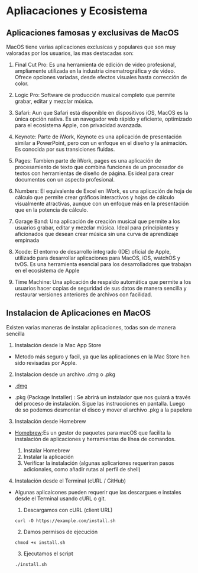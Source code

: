 # Apliacaciones y Ecosistema

## Aplicaciones famosas y exclusivas de MacOS

MacOS tiene varias aplicaciones exclusicas y populares que son muy valoradas por los usuarios, las mas destacadas son:

1. Final Cut Pro: Es una herramienta de edición de video profesional, ampliamente utilizada en la industria cinematrográfica y de video. Ofrece opciones variadas, desde efectos visuales hasta corrección de color.

2. Logic Pro: Software de producción musical completo que permite grabar, editar y mezclar música.

3. Safari: Aun que Safari está disponible en dispositivos iOS, MacOS es la única opción nativa. Es un navegador web rápido y eficiente, optimizado para el ecosistema Apple, con privacidad avanzada.

4. Keynote: Parte de iWork, Keynote es una aplicación de presentación similar a PowerPoint, pero con un enfoque en el diseño y la animación. Es conocida por sus transiciones fluidas.

5. Pages: Tambien parte de iWork, pages es una aplicación de procesamiento de texto que combina funciones de un procesador de textos con herramientas de diseño de página. Es ideal para crear documentos con un aspecto profesional.

6. Numbers: El equivalente de Excel en iWork, es una aplicación de hoja de cálculo que permite crear gráficos interactivos y hojas de cálculo visualmente atractivas, aunque con un enfoque más en la presentación que en la potencia de cálculo.

7. Garage Band: Una aplicación de creación musical que permite a los usuarios grabar, editar y mezclar música. Ideal para principiantes y aficionados que desean crear música sin una curva de aprendizaje empinada

8. Xcode: El entorno de desarrollo integrado (IDE) oficial de Apple, utilizado para desarrollar aplicaciones para MacOS, iOS, watchOS y tvOS. Es una herramienta esencial para los desarrolladores que trabajan en el ecosistema de Apple

9. Time Machine: Una aplicación de respaldo automática que permite a los usuarios hacer copias de seguridad de sus datos de manera sencilla y restaurar versiones anteriores de archivos con facilidad.


## Instalacion de Aplicaciones en MacOS

Existen varias maneras de instalar aplicaciones, todas son de manera sencilla

1. Instalación desde la Mac App Store

- Metodo más seguro y facil, ya que las aplicaciones en la Mac Store hen sido revisadas por Apple.

2. Instalacion desde un archivo .dmg o .pkg

- [.dmg](/Funciones/Archivos-dmg.md) 

- .pkg (Package Installer) : Se abrirá un instalador que nos guiará a través del proceso de instalación. Sigue las instrucciones en pantalla.
Luego de so podemos desmontar el disco y mover el archivo .pkg a la papelera


3. Instalación desde Homebrew


- [Homebrew](/Funciones/Homebrew.md):Es un gestor de paquetes para macOS que facilita la instalación de aplicaciones y herramientas de línea de comandos.

    1. Instalar Homebrew
    2. Instalar la aplicación
    3. Verificar la instalación (algunas aplicariones requeriran pasos adicionales, como añadir rutas al perfil de shell)


4. Instalación desde el Terminal (cURL / GitHub)

- Algunas aplicaicones pueden requerir que las descargues e instales desde el Terminal usando cURL o git.

    1. Descargamos con cURL (client URL)
    ```
    curl -O https://example.com/install.sh
    ```
    2. Damos permisos de ejecución
    ```
    chmod +x install.sh
    ```

    3. Ejecutamos el script
    ```
    ./install.sh
    ```

